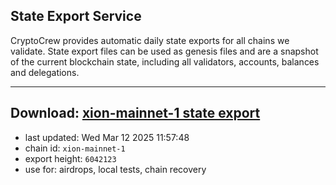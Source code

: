 ## State Export Service
CryptoCrew provides automatic daily state exports for all chains we validate. State export files can be used as genesis files and are a snapshot of the current blockchain state, including all validators, accounts, balances and delegations.

---
**Download: [xion-mainnet-1 state export](https://dl-eu2.ccvalidators.com/SERVICE/xion/xion-mainnet-1_export_6042123.json)**
---

- last updated: Wed Mar 12 2025 11:57:48
- chain id: `xion-mainnet-1`
- export height: `6042123`
- use for: airdrops, local tests, chain recovery
